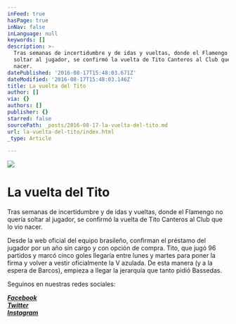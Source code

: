 ```yaml
---
inFeed: true
hasPage: true
inNav: false
inLanguage: null
keywords: []
description: >-
  Tras semanas de incertidumbre y de idas y vueltas, donde el Flamengo no quería
  soltar al jugador, se confirmó la vuelta de Tito Canteros al Club que lo vio
  nacer.
datePublished: '2016-08-17T15:48:03.671Z'
dateModified: '2016-08-17T15:48:03.146Z'
title: La vuelta del Tito
author: []
via: {}
authors: []
publisher: {}
starred: false
sourcePath: _posts/2016-08-17-la-vuelta-del-tito.md
url: la-vuelta-del-tito/index.html
_type: Article

---
```

![](https://the-grid-user-content.s3-us-west-2.amazonaws.com/4d949984-7898-499d-8d4f-b4771d784c7d.jpg)

# La vuelta del Tito

Tras semanas de incertidumbre y de idas y vueltas, donde el Flamengo no quería soltar al jugador, se confirmó la vuelta de Tito Canteros al Club que lo vio nacer.  

Desde la web oficial del equipo brasileño, confirman el préstamo del jugador por un año sin cargo y con opción de compra. Tito, que jugó 96 partidos y marcó cinco goles llegaría entre lunes y martes para poner la firma y volver a vestir oficialmente la V azulada. De esta manera (y a la espera de Barcos), empieza a llegar la jerarquía que tanto pidió Bassedas.

Seguinos en nuestras redes sociales:

_**[Facebook][0]**_  
_**[Twitter][1]**_  
_**[Instagram][2]**_

[0]: https://www.facebook.com/pasionfortineraoficial/
[1]: https://twitter.com/PasionFortinera
[2]: https://www.instagram.com/pasionfortinera/